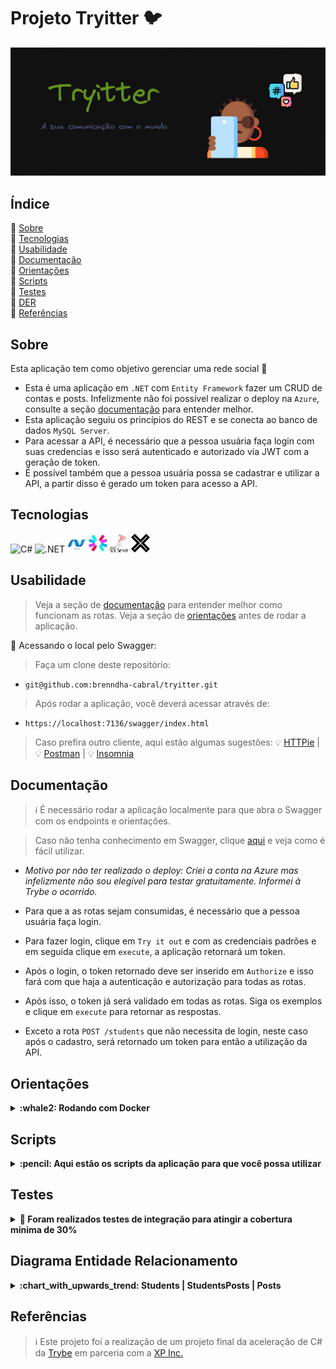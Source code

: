 # Projeto Tryitter :bird:

<div align="center">
   <img src="./public/assets/images/readme-banner.png" alt="" width="1000">
</div>

<h2>Índice</h2>

 :round_pushpin: [Sobre](#sobre)<br />
 :round_pushpin: [Tecnologias](#tecnologias)<br />
 :round_pushpin: [Usabilidade](#usabilidade)<br />
 :round_pushpin: [Documentação](#documentacao)<br />
 :round_pushpin: [Orientações](#orientacoes)<br />
 :round_pushpin: [Scripts](#scripts)<br />
 :round_pushpin: [Testes](#testes)<br />
 :round_pushpin: [DER](#der)<br />
 :round_pushpin: [Referências](#referencias)<br />

<h2 id="sobre">Sobre</h2>

Esta aplicação tem como objetivo gerenciar uma rede social  :iphone:

 - Esta é uma aplicação em `.NET` com `Entity Framework` fazer um CRUD de contas e posts. Infelizmente não foi possível realizar o deploy na `Azure`, consulte a seção [documentação](#documentacao) para entender melhor.
 - Esta aplicação seguiu os princípios do REST e se conecta ao banco de dados `MySQL Server`.
 - Para acessar a API, é necessário que a pessoa usuária faça login com suas credencias e isso será autenticado e autorizado via JWT com a geração de token.
 - É possível também que a pessoa usuária possa se cadastrar e utilizar a API, a partir disso é gerado um token para acesso a API.

<h2 id="tecnologias">Tecnologias</h2>

<div>
  <img title="C#" alt="C#" height="30" width="40" src="https://cdn.jsdelivr.net/gh/devicons/devicon/icons/csharp/csharp-original.svg" />
  <img title=".NET" alt=".NET" height="30" width="40" src="https://cdn.jsdelivr.net/gh/devicons/devicon/icons/dotnetcore/dotnetcore-original.svg" />
  <img title="Entity Framework" alt="Entity Framework" height="30" width="30" src="./public/assets/images/ef.png">
  <img title="JWT" alt="JWT" height="30" width="30" src="./public/assets/images/jwt.png">
  <img title="MySQL Server" alt="Entity Framework" height="30" width="30" src="./public/assets/images/sql-server.png">
  <img title="xUnit" alt="xUnit" height="30" width="30" src="./public/assets/images/xunit.png">
</div>

 <h2 id="usabilidade">Usabilidade</h2>

> Veja a seção de [documentação](#documentacao) para entender melhor como funcionam as rotas.
> Veja a seção de [orientações](#orientacoes) antes de rodar a aplicação.

:round_pushpin: Acessando o local pelo Swagger:

> Faça um clone deste repositório:
- `git@github.com:brenndha-cabral/tryitter.git` 

> Após rodar a aplicação, você deverá acessar através de:
- `https://localhost:7136/swagger/index.html` 

> Caso prefira outro cliente, aqui estão algumas sugestões:
  :bulb: [HTTPie](https://httpie.io/) | :bulb: [Postman](https://www.postman.com/) | :bulb: [Insomnia](https://insomnia.rest/)


<h2 id="documentacao">Documentação</h2>

> :information_source: É necessário rodar a aplicação localmente para que abra o Swagger com os endpoints e orientações.

> Caso não tenha conhecimento em Swagger, clique [aqui](https://www.youtube.com/watch?v=cOhguRdlr5A) e veja como é fácil utilizar.

 - _Motivo por não ter realizado o deploy: Criei a conta na Azure mas infelizmente não sou elegível para testar gratuitamente. Informei à Trybe o ocorrido._
 
 - Para que a as rotas sejam consumidas, é necessário que a pessoa usuária faça login.

 - Para fazer login, clique em `Try it out` e com as credenciais padrões e em seguida clique em `execute`, a aplicação retornará um token.

 - Após o login, o token retornado deve ser inserido em `Authorize` e isso fará com que haja a autenticação e autorização para todas as rotas.

 - Após isso, o token já será validado em todas as rotas. Siga os exemplos e clique em `execute` para retornar as respostas.

 - Exceto a rota `POST /students` que não necessita de login, neste caso após o cadastro, será retornado um token para então a utilização da API.

<h2 id="orientacoes">Orientações</h2>

<details>

<summary id="docker"><strong>:whale2: Rodando com Docker</strong></summary>

### 👉 Com Docker

> :information_source: Rode o serviço `db` com o comando `docker-compose up`.

- Esse comando irá inicializar um container chamado `sql_server_db`;

> :information_source: Ao rodar o docker-compose, ele criará uma imagem do banco de dados `MySQL Server`. 

</details>

<h2 id="scripts">Scripts</h2>

<details>

<summary id="env"><strong>:pencil: Aqui estão os scripts da aplicação para que você possa utilizar</strong></summary><br/>

- `dotnet restore`: Irá instalar os pacotes NuGets;

- `dotnet ef database update`: Irá criar o banco de dados localmente;

- `dotnet run`: Irá rodar a aplicação;

- `dotnet test`: Irá rodar todos os testes de integração da aplicação;

> Sinta-se à vontade para ajustar os scripts de acordo com a sua necessidade.
</details>


<h2 id="testes">Testes</h2>

<details>

<summary id="env"><strong>🧪 Foram realizados testes de integração para atingir a cobertura mínima de 30%</strong></summary><br/>

> Foram realizados testes de integração com `xUnit` e `Fluent Assertions`. Não consegui fazer o mock do banco de dados, por isso os testes foram realizados em cima do bando de dados de desenvolvimento.
<div align="center">
    <img src="./public/assets/images/tests-coverage.png" alt="Relatório de cobertura de testes" width="1000">
    <img src="./public/assets/images/tests.png" alt="Relatório de cobertura de testes" width="1000">
</div>

</details>

<h2 id="der">Diagrama Entidade Relacionamento</h2>

<details>

<summary id="env"><strong>:chart_with_upwards_trend: Students | StudentsPosts | Posts</strong></summary><br/>

  <div align="center">
    <img src="./public/assets/images/der.png" alt="Diagrama Entidade Relacionamento" width="1000">
  </div>

</details>


<h2 id="referencias">Referências</h2>

> :information_source: Este projeto foi a realização de um projeto final da aceleração de C# da [Trybe](https://www.betrybe.com/) em parceria com a [XP Inc.](https://www.linkedin.com/company/xp-inc/)
